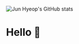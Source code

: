 ![Jun Hyeop's GitHub stats](https://github-readme-stats.vercel.app/api?username=Jonathan0827&show_icons=true)
# Hello 👋
